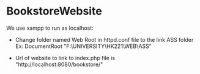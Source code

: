 # BookstoreWebsite
We use xampp to run as localhost:
- Change folder named Web Root in httpd.conf file to the link ASS folder
Ex: DocumentRoot "F:\UNIVERSITY\HK221\WEB\ASS"

- Url of website to link to index.php file is "http://localhost:8080/bookstore/"
